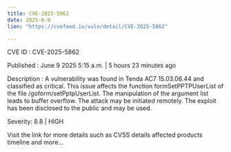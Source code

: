```yaml
---
title: CVE-2025-5862
date: 2025-6-9
lien: "https://cvefeed.io/vuln/detail/CVE-2025-5862"

---
```


CVE ID : CVE-2025-5862

Published :  June 9
2025
5:15 a.m. | 5 hours
23 minutes ago

Description : A vulnerability was found in Tenda AC7 15.03.06.44 and classified as critical. This issue affects the function formSetPPTPUserList of the file /goform/setPptpUserList. The manipulation of the argument list leads to buffer overflow. The attack may be initiated remotely. The exploit has been disclosed to the public and may be used.

Severity: 8.8 | HIGH

Visit the link for more details
such as CVSS details
affected products
timeline
and more...
